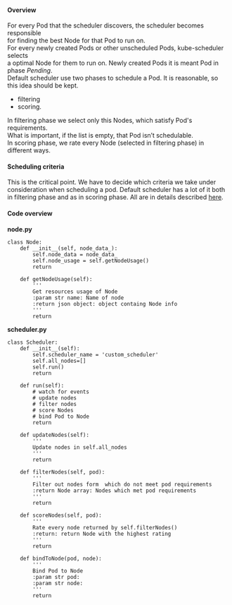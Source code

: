 #### Overview
For every Pod that the scheduler discovers, the scheduler becomes responsible <br>
for finding the best Node for that Pod to run on. <br>
For every newly created Pods or other unscheduled Pods, kube-scheduler selects <br>
a optimal Node for them to run on. Newly created Pods it is meant Pod in phase _Pending_. <br>
Default scheduler use two phases to schedule a Pod. It is reasonable, so this idea should be kept.
- filtering
- scoring.

In filtering phase we select only this Nodes, which satisfy Pod's requirements. <br>
What is important, if the list is empty, that Pod isn’t schedulable. <br>
In scoring phase, we rate every Node (selected in filtering phase) in different ways. <br>

#### Scheduling criteria
This is the critical point. We have to decide which criteria we take under <br>
consideration when scheduling a pod. Default scheduler has a lot of it both <br>
in filtering phase and as in scoring phase. All are in details described [here](https://kubernetes.io/docs/concepts/scheduling/kube-scheduler/#default-policies). <br>


#### Code overview
__node.py__
```
class Node:
	def __init__(self, node_data_):
		self.node_data = node_data_
		self.node_usage = self.getNodeUsage()
		return

	def getNodeUsage(self):
		'''
		Get resources usage of Node
		:param str name: Name of node
		:return json object: object containg Node info
		'''
		return

```
__scheduler.py__
```
class Scheduler:
	def __init__(self):
		self.scheduler_name = 'custom_scheduler'
		self.all_nodes=[]
		self.run()
		return

	def run(self):
		# watch for events
		# update nodes
		# filter nodes
		# score Nodes
		# bind Pod to Node
		return

	def updateNodes(self):
		'''
		Update nodes in self.all_nodes
		'''
		return

	def filterNodes(self, pod):
		'''
		Filter out nodes form  which do not meet pod requirements
		:return Node array: Nodes which met pod requirements
		'''
		return

	def scoreNodes(self, pod):
		'''
		Rate every node returned by self.filterNodes()
		:return: return Node with the highest rating
		'''
		return

	def bindToNode(pod, node):
		'''
		Bind Pod to Node
		:param str pod:
		:param str node:
		'''
		return

```
